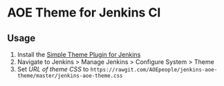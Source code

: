 # AOE Theme for Jenkins CI

## Usage

1. Install the [Simple Theme Plugin for Jenkins](https://wiki.jenkins-ci.org/display/JENKINS/Simple+Theme+Plugin)
2. Navigate to Jenkins > Manage Jenkins > Configure System > Theme
3. Set _URL of theme CSS_ to `https://rawgit.com/AOEpeople/jenkins-aoe-theme/master/jenkins-aoe-theme.css` 